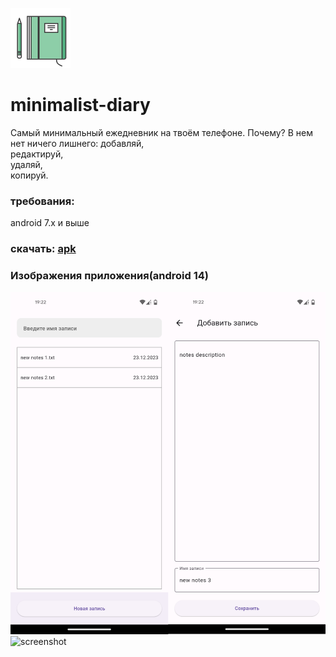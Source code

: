 ![icon](https://raw.githubusercontent.com/yarchefis/minimalist-diary/main/img/ic_launcher.png)
# minimalist-diary
Самый минимальный ежедневник на твоём телефоне.
Почему?
В нем нет ничего лишнего:
    добавляй,  
    редактируй,  
    удаляй,  
    копируй.  
### требования:
android 7.x и выше

### скачать: [apk](https://github.com/yarchefis/minimalist-diary/releases/tag/diary)

### Изображения приложения(android 14)
![screenshot](https://raw.githubusercontent.com/yarchefis/minimalist-diary/main/img/s1.png)
![screenshot](https://raw.githubusercontent.com/yarchefis/minimalist-diary/main/img/S2.png)
